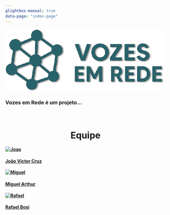 ```yaml
---
glightbox-manual: true
data-page: "index-page"
---
```


<body data-page="index-page">


<div>
  <center>
  <img class="photo" src="assets/logos/logo_direita.png" alt="logo">
  <h3 style="text-align: center">

  <p style="text-align:justify;">
  <b>Vozes em Rede é um projeto...
  </p>

  <br>
  </h3>
</div>

<!-- <div>
<h1 style="font-weight: bold; text-align: center"> Documentações e Código fonte </h1>
<div class="pictures">

<a href="https://gitlab.com/unb-esw/fga-pi2/semestre-2025-1/avalia-o-de-corros-o/docs/-/tree/main/docs/geral?ref_type=heads">
  <div class="repo-border">
	<img class="photoRepo" src="assets/icons/geral.png" alt="Geral">
  </div>
	<h4 class="legenda">Geral</h4>
	<h6 class=legenda>Relatórios gerais</h6>
</a>

<a href="https://gitlab.com/unb-esw/fga-pi2/semestre-2025-1/avalia-o-de-corros-o/docs/-/tree/main/docs/software?ref_type=heads">
  <div class="repo-border">
	<img class="photoRepo" src="assets/icons/software_documentos.png" alt="Software">
  </div>
	<h4 class="legenda">Software</h4>
	<h6 class=legenda>Documentos</h6>
</a>

<a href="https://gitlab.com/unb-esw/fga-pi2/semestre-2025-1/avalia-o-de-corros-o/docs/-/tree/main/docs/energia?ref_type=heads">
  <div class="repo-border">
	<img class="photoRepo" src="assets/icons/energia_documentos.png" alt="Eletrônica e Energia">
  </div>
	<h4 class="legenda">Eletrônica/Energia</h4>
	<h6 class=legenda>Documentos</h6>
</a>

<a href="https://gitlab.com/unb-esw/fga-pi2/semestre-2025-1/avalia-o-de-corros-o/docs/-/tree/main/docs/estrutura?ref_type=heads">
  <div class="repo-border">
	<img class="photoRepo" src="assets/icons/estrutura_documentos.png" alt="Estruturas">
  </div>
	<h4 class="legenda">Estruturas</h4>
	<h6 class=legenda>Documentos e modelos</h6>
</a>

</div>
</div> -->

<div>
<h1 style="font-weight: bold; text-align: center"> Equipe </h1>
<div class="pictures">
<a class="pessoa" href="https://github.com/DonMtys">
  <div class="photo-border">
    <img class="photo" src="https://avatars.githubusercontent.com/DonMtys" alt="Joao">
  </div>
  <h4 class="legenda">João Victor Cruz</h4>
</a>
<a class="pessoa" href="https://github.com/zlimaz">
  <div class="photo-border">
    <img class="photo" src="https://avatars.githubusercontent.com/zlimaz" alt="Miguel">
  </div>
  <h4 class="legenda">Miguel Arthur</h4>
</a>
<a class="pessoa" href="https://gitlab.com/StrangeUnit28">
  <div class="photo-border">
    <img class="photo" src="https://avatars.githubusercontent.com/strangeunit28" alt="Rafael">
  </div>
  <h4 class="legenda">Rafael Bosi</h4>
</a>
</div>
</div>

</div>
</div>
